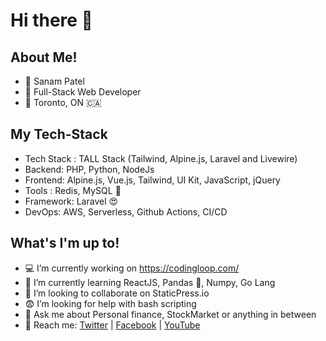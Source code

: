 # Hi there 👋

## About Me!
- :man: Sanam Patel
- :billed_cap: Full-Stack Web Developer
- :round_pushpin: Toronto, ON :canada:

## My Tech-Stack

- Tech Stack : TALL Stack (Tailwind, Alpine.js, Laravel and Livewire)
- Backend: PHP, Python, NodeJs
- Frontend: Alpine.js, Vue.js, Tailwind, UI Kit, JavaScript, jQuery
- Tools : Redis, MySQL :toolbox:
- Framework: Laravel :heart_eyes:
- DevOps: AWS, Serverless, Github Actions, CI/CD
 
## What's I'm up to!

- :computer:  I’m currently working on https://codingloop.com/
- :book:  I’m currently learning ReactJS, Pandas :panda_face:, Numpy, Go Lang
- :raising_hand:  I’m looking to collaborate on StaticPress.io
- :fearful:  I’m looking for help with bash scripting
- :money_with_wings:  Ask me about Personal finance, StockMarket or anything in between
- :postbox:  Reach me: [Twitter](https://twitter.com/patelsanam) |  [Facebook](https://facebook.com/patelsanam) | [YouTube](https://www.youtube.com/channel/UCREDfputg8MPOVZdtbLxa3A)
